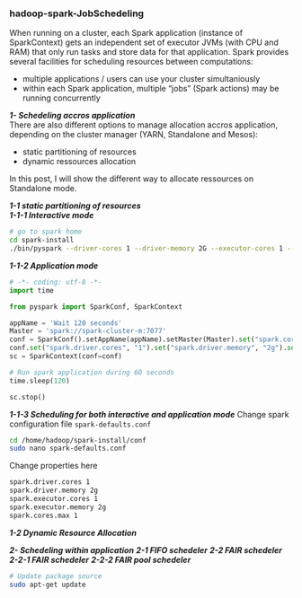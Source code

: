 ### hadoop-spark-JobSchedeling  

When running on a cluster, each Spark application (instance of SparkContext) gets an independent set of executor JVMs (with CPU and RAM) that only run tasks and store data for that application. Spark provides several facilities for scheduling resources between computations:
 - multiple applications / users can use your cluster simultaniously  
 - within each Spark application, multiple “jobs” (Spark actions) may be running concurrently  

**_1- Schedeling accros application_**  
There are also different options to manage allocation accros application, depending on the cluster manager (YARN, Standalone and Mesos):
- static partitioning of resources
- dynamic ressources allocation

In this post, I will show the different way to allocate ressources on Standalone mode.

**_1-1 static partitioning of resources_**  
**_1-1-1 Interactive mode_**

```sh
# go to spark home
cd spark-install
./bin/pyspark --driver-cores 1 --driver-memory 2G --executor-cores 1 --executor-memory 2G

```

**_1-1-2 Application mode_**

```python
# -*- coding: utf-8 -*-
import time

from pyspark import SparkConf, SparkContext

appName = 'Wait 120 seconds'
Master = 'spark://spark-cluster-m:7077'
conf = SparkConf().setAppName(appName).setMaster(Master).set("spark.cores.max", "1")
conf.set("spark.driver.cores", "1").set("spark.driver.memory", "2g").set("spark.executor-cores", "1").set("spark.executor.memory", "2g")
sc = SparkContext(conf=conf)

# Run spark application during 60 seconds
time.sleep(120)

sc.stop()

```

**_1-1-3 Scheduling for both interactive and application mode_**
Change spark configuration file `spark-defaults.conf`

```sh
cd /home/hadoop/spark-install/conf
sudo nano spark-defaults.conf
```

Change properties here
```sh
spark.driver.cores 1
spark.driver.memory 2g
spark.executor.cores 1
spark.executor.memory 2g
spark.cores.max 1
```


**_1-2 Dynamic Resource Allocation_**

**_2- Schedeling within application_**
**_2-1 FIFO schedeler_**
**_2-2 FAIR schedeler_**
**_2-2-1 FAIR schedeler_**
**_2-2-2 FAIR pool schedeler_**


 
```sh
# Update package source
sudo apt-get update
```
